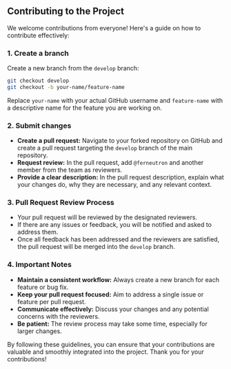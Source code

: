 ## Contributing to the Project

We welcome contributions from everyone! Here's a guide on how to contribute effectively:

### 1. Create a branch

Create a new branch from the `develop` branch:

```bash
git checkout develop
git checkout -b your-name/feature-name
```

Replace `your-name` with your actual GitHub username and `feature-name` with a descriptive name for the feature you are working on.

### 2. Submit changes

- **Create a pull request:** Navigate to your forked repository on GitHub and create a pull request targeting the `develop` branch of the main repository.
- **Request review:** In the pull request, add `@ferneutron` and another member from the team as reviewers.
- **Provide a clear description:** In the pull request description, explain what your changes do, why they are necessary, and any relevant context.


### 3. Pull Request Review Process

* Your pull request will be reviewed by the designated reviewers.
* If there are any issues or feedback, you will be notified and asked to address them.
* Once all feedback has been addressed and the reviewers are satisfied, the pull request will be merged into the `develop` branch.

### 4. Important Notes

* **Maintain a consistent workflow:** Always create a new branch for each feature or bug fix.
* **Keep your pull request focused:** Aim to address a single issue or feature per pull request.
* **Communicate effectively:** Discuss your changes and any potential concerns with the reviewers.
* **Be patient:** The review process may take some time, especially for larger changes.

By following these guidelines, you can ensure that your contributions are valuable and smoothly integrated into the project. Thank you for your contributions!
